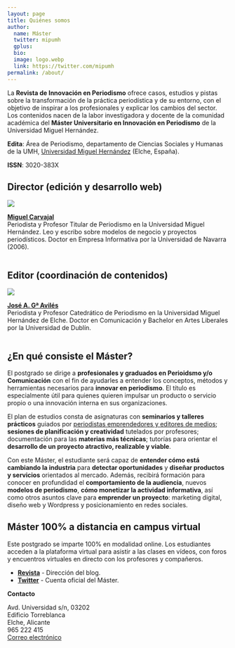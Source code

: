 ```yaml
---
layout: page
title: Quiénes somos
author:
  name: Máster
  twitter: mipumh
  gplus:  
  bio: 
  image: logo.webp
  link: https://twitter.com/mipumh
permalink: /about/
---
```

La **Revista de Innovación en Periodismo** ofrece casos, estudios y pistas sobre la transformación de la práctica periodística y de su entorno, con el objetivo de inspirar a los profesionales y explicar los cambios del sector. Los contenidos nacen de la labor investigadora y docente de la comunidad académica del **Máster Universitario en Innovación en Periodismo** de la Universidad Miguel Hernández. 

**Edita**: Área de Periodismo, departamento de Ciencias Sociales y Humanas de la UMH, [Universidad Miguel Hernández](https://editorial.umh.es/) (Elche, España).

**ISSN**: 3020-383X

## Director (edición y desarrollo web)

<section class="index"><img src="{{ site.baseurl }}/images/yo.webp" class="avatar"><div><p style="display: inline-block;"><strong><a rel="author" href="https://twitter.com/mcarvajal_" title="Miguel Carvajal" target="_blank">Miguel Carvajal</a></strong><br><span class="muted">Periodista y Profesor Titular de Periodismo en la Universidad Miguel Hernández. Leo y escribo sobre modelos de negocio y proyectos periodísticos. Doctor en Empresa Informativa por la Universidad de Navarra (2006).</span></p></div></section>

## Editor (coordinación de contenidos) 

<section class="index"><img src="{{ site.baseurl }}/images/jga.webp" class="avatar"><div><p style="display: inline-block;"><strong><a rel="author" href="https://twitter.com/jagaraviles" title="José Alberto García Avilés" target="_blank">José A. Gª Avilés</a></strong><br><span class="muted">Periodista y Profesor Catedrático de Periodismo en la Universidad Miguel Hernández de Elche. Doctor en Comunicación y Bachelor en Artes Liberales por la Universidad de Dublín.</span></p></div></section>

## ¿En qué consiste el Máster?
	
El postgrado se dirige a **profesionales y graduados en Perioidsmo y/o Comunicación** con el fin de ayudarles a entender los conceptos, métodos y herramientas necesarios para **innovar en periodismo**. El título es especialmente útil para quienes quieren impulsar un producto o servicio propio o una innovación interna en sus organizaciones.

El plan de estudios consta de asignaturas con **seminarios y talleres prácticos** guiados por [periodistas emprendedores y editores de medios](http://mip.umh.es/profesores.html); **sesiones de planificación y creatividad** tutelados por profesores; documentación para las **materias más técnicas**; tutorías para orientar el **desarrollo de un proyecto atractivo, realizable y viable**.

Con este Máster, el estudiante será capaz de **entender cómo está cambiando la industria** para **detectar oportunidades** y **diseñar productos y servicios** orientados al mercado. Además, recibirá formación para conocer en profundidad el **comportamiento de la audiencia**, nuevos **modelos de periodismo**, **cómo monetizar la actividad informativa**, así como otros asuntos clave para **emprender un proyecto**: marketing digital, diseño web y Wordpress y posicionamiento en redes sociales.

## Máster 100% a distancia en campus virtual

Este postgrado se imparte 100% en modalidad online. Los estudiantes acceden a la plataforma virtual para asistir a las clases en vídeos, con foros y encuentros virtuales en directo con los profesores y compañeros. 

* **[Revista](http://mip.umh.es/blog)** - Dirección del blog.
* **[Twitter](https://twitter.com/mipumh)** - Cuenta oficial del Máster.

**Contacto**

Avd. Universidad s/n, 03202  
Edificio Torreblanca  
Elche, Alicante  
965 222 415  
[Correo electrónico](mailto:mip@umh.es)